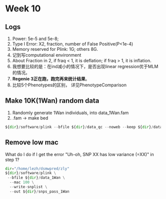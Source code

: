# Week 10

## Logs
1. Power: 5e-5 and 5e-8;   
2. Type I Error: X2, fraction, number of False Positive(P<1e-4)   
3. Memory reserved for Plink: 1G; others 8G.   
4. 记到写computational environment   
5. About Fraction in 2, if fraq < 1, it is deflation; if fraq > 1, it is inflation.   
6. 我想要比较的是：在ind减小的情况下，是否出现linear regression优于MLM的情况。   
7. **Regenie 3正在跑，跑完再来统计结果**。   
8. 比较5个Phenotypes的区别， 详见PhenotypeComparison   

## Make 10K(1Wan) random data
1. Randomly generate 1Wan individuals, into data_1Wan.fam   
2. .fam -> make bed
```python
${dir}/software/plink --bfile ${dir}/data_qc --noweb --keep ${dir}/data_1Wan.fam --recode --make-bed --out ${dir}/data_1Wan
```


## Remove low mac
What do I do if I get the error "Uh-oh, SNP XX has low variance (=XX)" in step 1?   
```python
dir="/home/lezh/dsmwpred/zly"
${dir}/software/plink \
 --bfile ${dir}/data_1Wan \
  --mac 100 \
  --write-snplist \
  --out ${dir}/snps_pass_1Wan
```